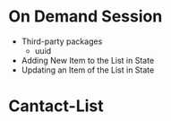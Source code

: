 # On Demand Session

- Third-party packages
  - uuid
- Adding New Item to the List in State
- Updating an Item of the List in State
# Cantact-List
